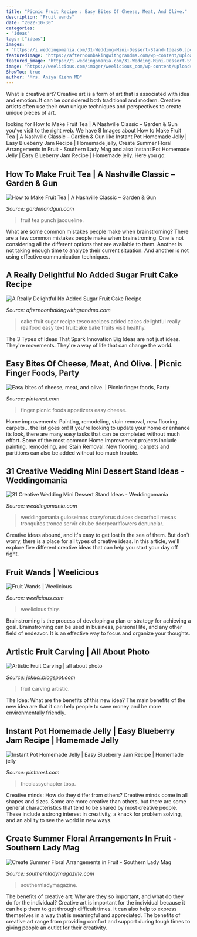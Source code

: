 ```yaml
---
title: "Picnic Fruit Recipe : Easy Bites Of Cheese, Meat, And Olive."
description: "Fruit wands"
date: "2022-10-30"
categories:
- "ideas"
tags: ["ideas"]
images:
- "https://i.weddingomania.com/31-Wedding-Mini-Dessert-Stand-Ideas6.jpg"
featuredImage: "https://afternoonbakingwithgrandma.com/wp-content/uploads/2016/01/2016-01-14_1122.png"
featured_image: "https://i.weddingomania.com/31-Wedding-Mini-Dessert-Stand-Ideas6.jpg"
image: "https://weelicious.com/imager/weelicious_com/wp-content/uploads/2012/03/Fruit-Wands_4bc69d0481021c299b9329d2b470c61d.jpg"
ShowToc: true
author: "Mrs. Aniya Kiehn MD"
---
```



What is creative art?
Creative art is a form of art that is associated with idea and emotion. It can be considered both traditional and modern. Creative artists often use their own unique techniques and perspectives to create unique pieces of art.

	

		
looking for How to Make Fruit Tea | A Nashville Classic – Garden &amp; Gun you've visit to the right web. We have 8 Images about How to Make Fruit Tea | A Nashville Classic – Garden &amp; Gun like Instant Pot Homemade Jelly | Easy Blueberry Jam Recipe | Homemade jelly, Create Summer Floral Arrangements in Fruit - Southern Lady Mag and also Instant Pot Homemade Jelly | Easy Blueberry Jam Recipe | Homemade jelly. Here you go:
		
    
## How To Make Fruit Tea | A Nashville Classic – Garden &amp; Gun

<img loading=lazy src="https://gardenandgun.com/wp-content/uploads/2018/06/Nashville-Fruit-tea7406-733x1100.jpg" onerror="this.onerror=null;this.src='https://tse4.mm.bing.net/th?id=OIP.9XcJjNNnKeqoumcPGlXmuAHaLH&amp;pid=15.1';" alt="How to Make Fruit Tea | A Nashville Classic – Garden &amp; Gun">

_Source: gardenandgun.com_

>fruit tea punch jacqueline. 

	

What are some common mistakes people make when brainstroming?
There are a few common mistakes people make when brainstroming. One is not considering all the different options that are available to them. Another is not taking enough time to analyze their current situation. And another is not using effective communication techniques.

    
## A Really Delightful No Added Sugar Fruit Cake Recipe

<img loading=lazy src="https://afternoonbakingwithgrandma.com/wp-content/uploads/2016/01/2016-01-14_1122.png" onerror="this.onerror=null;this.src='https://tse2.mm.bing.net/th?id=OIP.O3hbZkNjDp1AQmT0N5iIaQHaE1&amp;pid=15.1';" alt="A Really Delightful No Added Sugar Fruit Cake Recipe">

_Source: afternoonbakingwithgrandma.com_

>cake fruit sugar recipe tesco recipes added cakes delightful really realfood easy text fruitcake bake fruits visit healthy. 

	

The 3 Types of Ideas That Spark Innovation
Big Ideas are not just ideas. They're movements. They're a way of life that can change the world.

    
## Easy Bites Of Cheese, Meat, And Olive. | Picnic Finger Foods, Party

<img loading=lazy src="https://i.pinimg.com/736x/63/c6/ec/63c6eca60f4ffc6a210ce1c717698da1--picnic-finger-foods-picnic-foods.jpg" onerror="this.onerror=null;this.src='https://tse3.mm.bing.net/th?id=OIP.5CFXLc3p5dcWiWJTaJ63DgHaLG&amp;pid=15.1';" alt="Easy bites of cheese, meat, and olive. | Picnic finger foods, Party">

_Source: pinterest.com_

>finger picnic foods appetizers easy cheese. 

	

Home improvements: Painting, remodeling, stain removal, new flooring, carpets... the list goes on!
If you're looking to update your home or enhance its look, there are many easy tasks that can be completed without much effort. Some of the most common Home Improvement projects include painting, remodeling, and Stain Removal. New flooring, carpets and partitions can also be added without too much trouble.

    
## 31 Creative Wedding Mini Dessert Stand Ideas - Weddingomania

<img loading=lazy src="https://i.weddingomania.com/31-Wedding-Mini-Dessert-Stand-Ideas6.jpg" onerror="this.onerror=null;this.src='https://tse1.mm.bing.net/th?id=OIP.orPQfNsp3kRRNdYRDbFxDQAAAA&amp;pid=15.1';" alt="31 Creative Wedding Mini Dessert Stand Ideas - Weddingomania">

_Source: weddingomania.com_

>weddingomania guloseimas crazyforus dulces decorfacil mesas tronquitos tronco servir citube deerpearlflowers denunciar. 

	

Creative ideas abound, and it's easy to get lost in the sea of them. But don't worry, there is a place for all types of creative ideas. In this article, we'll explore five different creative ideas that can help you start your day off right.

    
## Fruit Wands | Weelicious

<img loading=lazy src="https://weelicious.com/imager/weelicious_com/wp-content/uploads/2012/03/Fruit-Wands_4bc69d0481021c299b9329d2b470c61d.jpg" onerror="this.onerror=null;this.src='https://tse1.mm.bing.net/th?id=OIP.5CwfPEMPv1X_bMk9ahcYhwHaJ4&amp;pid=15.1';" alt="Fruit Wands | Weelicious">

_Source: weelicious.com_

>weelicious fairy. 

	

Brainstroming is the process of developing a plan or strategy for achieving a goal. Brainstroming can be used in business, personal life, and any other field of endeavor. It is an effective way to focus and organize your thoughts.

    
## Artistic Fruit Carving | All About Photo

<img loading=lazy src="https://4.bp.blogspot.com/-IxeWM1O0yOk/UIIQsKrAI8I/AAAAAAAAGEU/u1VvSkA1Wxc/s1600/fruit_carving_owl-jokuci.jpg" onerror="this.onerror=null;this.src='https://tse3.mm.bing.net/th?id=OIP.TookNueh3xJUX1s2XCrZYwHaJY&amp;pid=15.1';" alt="Artistic Fruit Carving | all about photo">

_Source: jokuci.blogspot.com_

>fruit carving artistic. 

	

The Idea: What are the benefits of this new idea?
The main benefits of the new idea are that it can help people to save money and be more environmentally friendly.

    
## Instant Pot Homemade Jelly | Easy Blueberry Jam Recipe | Homemade Jelly

<img loading=lazy src="https://i.pinimg.com/736x/42/43/53/4243532887d8076a276ea0fd59957bc0.jpg" onerror="this.onerror=null;this.src='https://tse2.mm.bing.net/th?id=OIP.ZfmZAasgrymFgFdHHTAc1QHaLB&amp;pid=15.1';" alt="Instant Pot Homemade Jelly | Easy Blueberry Jam Recipe | Homemade jelly">

_Source: pinterest.com_

>theclassychapter tbsp. 

	

Creative minds: How do they differ from others?
Creative minds come in all shapes and sizes. Some are more creative than others, but there are some general characteristics that tend to be shared by most creative people. These include a strong interest in creativity, a knack for problem solving, and an ability to see the world in new ways.

    
## Create Summer Floral Arrangements In Fruit - Southern Lady Mag

<img loading=lazy src="https://www.southernladymagazine.com/wp-content/uploads/2016/07/Untitled-1-1.jpg" onerror="this.onerror=null;this.src='https://tse2.mm.bing.net/th?id=OIP.R0BsI7kDvVxtqFdIuja7-wHaEn&amp;pid=15.1';" alt="Create Summer Floral Arrangements in Fruit - Southern Lady Mag">

_Source: southernladymagazine.com_

>southernladymagazine. 

	

The benefits of creative art: Why are they so important, and what do they do for the individual?
Creative art is important for the individual because it can help them to get through difficult times. It can also help to express themselves in a way that is meaningful and appreciated. The benefits of creative art range from providing comfort and support during tough times to giving people an outlet for their creativity.

